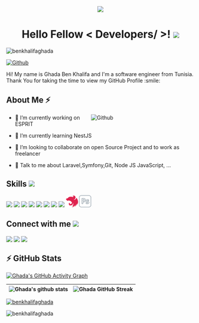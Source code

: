 <div align='center'>
      <img src="https://user-images.githubusercontent.com/8843846/156763978-33751ce1-c010-4787-8964-97da9fdb849f.jpg">
     
<h1> Hello Fellow < Developers/ >! <img src = "https://raw.githubusercontent.com/MartinHeinz/MartinHeinz/master/wave.gif" width = 30px> </h1>
      <p align="left"> <img src="https://komarev.com/ghpvc/?username=benkhalifaghada&label=Profile%20views&color=0e75b6&style=flat" alt="benkhalifaghada" /> </p>
    
   
</div>

[![Github](https://img.shields.io/github/followers/BenKhalifaGHADA?label=Follow&style=social)](https://github.com/BenKhalifaGHADA)

<div size='30px'> Hi! My name is Ghada Ben Khalifa and I'm a software engineer from Tunisia. Thank You for taking the time to view my GitHub Profile :smile:
</div>

<h2> About Me ⚡ </h2>

<img width="55%" align="right" alt="Github" src="https://raw.githubusercontent.com/onimur/.github/master/.resources/git-header.svg" />

- 🔭 I’m currently working on ESPRIT

- 🌱 I’m currently learning NestJS

- 👯 I’m looking to collaborate on open Source Project and to work as freelancer

- 💬 Talk to me about Laravel,Symfony,Git, Node JS JavaScript, ...


<h2> Skills <img src = "https://media2.giphy.com/media/QssGEmpkyEOhBCb7e1/giphy.gif?cid=ecf05e47a0n3gi1bfqntqmob8g9aid1oyj2wr3ds3mg700bl&rid=giphy.gif" width = 32px> </h2>
<a href=><img width ='32px' src ='https://raw.githubusercontent.com/rahulbanerjee26/githubAboutMeGenerator/main/icons/php.svg'></a>
<a href=><img width ='32px' src ='https://raw.githubusercontent.com/rahulbanerjee26/githubAboutMeGenerator/main/icons/javascript.svg'></a>
<a href=><img width ='32px' src ='https://raw.githubusercontent.com/rahulbanerjee26/githubAboutMeGenerator/main/icons/html.svg'></a>
<a href=><img width ='32px' src ='https://raw.githubusercontent.com/rahulbanerjee26/githubAboutMeGenerator/main/icons/css.svg'></a>
<a href=><img width ='32px' src ='https://raw.githubusercontent.com/rahulbanerjee26/githubAboutMeGenerator/main/icons/java.svg'></a>
<a href=><img width ='32px' src ='https://raw.githubusercontent.com/rahulbanerjee26/githubAboutMeGenerator/main/icons/symfony.svg'></a>
<a href=><img width ='32px' src ='https://raw.githubusercontent.com/rahulbanerjee26/githubAboutMeGenerator/main/icons/reactjs.svg'></a>
<a href=><img width ='32px' src ='https://raw.githubusercontent.com/rahulbanerjee26/githubAboutMeGenerator/main/icons/laravel.svg'></a>
<a href=><img width ='32px' src ='https://raw.githubusercontent.com/devicons/devicon/master/icons/nestjs/nestjs-plain.svg'></a>
<a href=><img width ='32px' src ='https://raw.githubusercontent.com/devicons/devicon/master/icons/photoshop/photoshop-line.svg'></a>

<h2> Connect with me <img src='https://raw.githubusercontent.com/ShahriarShafin/ShahriarShafin/main/Assets/handshake.gif' width="100px"> </h2>
<a href = 'https://www.linkedin.com/in/ghada-ben-khalifa-8925b472/'> <img width = '32px' align= 'center' src="https://raw.githubusercontent.com/rahulbanerjee26/githubAboutMeGenerator/main/icons/linked-in-alt.svg"/></a> 
<a href = 'https://medium.com/@ghadabenkhalifa1991'> <img width = '32px' align= 'center' src="https://raw.githubusercontent.com/rahulbanerjee26/githubAboutMeGenerator/main/icons/medium.svg"/></a> 
<a href = 'https://github.com/BenKhalifaGHADA'> <img width = '32px' align= 'center' src="https://raw.githubusercontent.com/rahulbanerjee26/githubAboutMeGenerator/main/icons/github.svg"/></a>
  

<h2>⚡ GitHub Stats</h2>
  
[![Ghada's GitHub Activity Graph](https://activity-graph.herokuapp.com/graph?username=BenKhalifaGHADA&theme=tokyonight)](https://git.io/praveenscience)

| ![Ghada's github stats](https://github-readme-stats.vercel.app/api?username=BenKhalifaGHADA&show_icons=true&theme=tokyonight) | ![Ghada GitHub Streak](https://github-readme-streak-stats.herokuapp.com/?user=BenKhalifaGHADA&theme=tokyonight) |
| --- | --- |
  <p align="left"> <a href="https://github.com/ryo-ma/github-profile-trophy"><img src="https://github-profile-trophy.vercel.app/?username=benkhalifaghada" alt="benkhalifaghada" /></a> </p>
  <p><img align="left" src="https://github-readme-stats.vercel.app/api/top-langs?username=benkhalifaghada&show_icons=true&locale=en&layout=compact" alt="benkhalifaghada" /></p>

<br>



        

